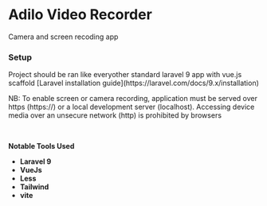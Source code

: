 <h1>Adilo Video Recorder</h1>
<p>Camera and screen recoding app</p>


<h3>Setup</h3>
<p>Project should be ran like everyother standard laravel 9 app with vue.js scaffold [Laravel installation guide](https://laravel.com/docs/9.x/installation)</p>

<p>NB: To enable screen or camera recording, application must be served over https (https://) or a local development server (localhost). Accessing device media over an unsecure network (http) is prohibited by browsers<p>

<br>
<p><b>Notable Tools Used<b></p>
<ul>
 <li>Laravel 9</li>
 <li>VueJs</li>
 <li>Less</li>
 <li>Tailwind</li>
 <li>vite</li>
<ul>
